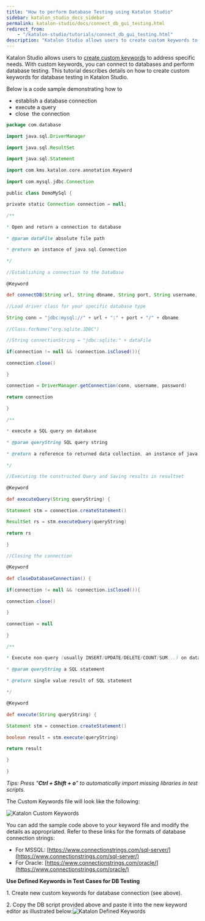 ```yaml
---
title: "How to perform Database Testing using Katalon Studio"
sidebar: katalon_studio_docs_sidebar
permalink: katalon-studio/docs/connect_db_gui_testing.html
redirect_from:
    - "/katalon-studio/tutorials/connect_db_gui_testing.html"
description: "Katalon Studio allows users to create custom keywords to address specific needs. With custom keywords, you can connect and perform database testing."
---
```

Katalon Studio allows users to [create custom keywords](/katalon-studio/tutorials/advanced/create-custom-keyword/) to address specific needs. With custom keywords, you can connect to databases and perform database testing. This tutorial describes details on how to create custom keywords for database testing in Katalon Studio.

Below is a code sample demonstrating how to

*   establish a database connection
*   execute a query
*   close  the connection

```groovy
package com.database
 
import java.sql.DriverManager
 
import java.sql.ResultSet
 
import java.sql.Statement
 
import com.kms.katalon.core.annotation.Keyword
 
import com.mysql.jdbc.Connection
 
public class DemoMySql {
 
private static Connection connection = null;
 
/**
 
* Open and return a connection to database
 
* @param dataFile absolute file path
 
* @return an instance of java.sql.Connection
 
*/
 
//Establishing a connection to the DataBase
 
@Keyword
 
def connectDB(String url, String dbname, String port, String username, String password){
 
//Load driver class for your specific database type
 
String conn = "jdbc:mysql://" + url + ":" + port + "/" + dbname
 
//Class.forName("org.sqlite.JDBC")
 
//String connectionString = "jdbc:sqlite:" + dataFile
 
if(connection != null && !connection.isClosed()){
 
connection.close()
 
}
 
connection = DriverManager.getConnection(conn, username, password)
 
return connection
 
}
 
/**
 
* execute a SQL query on database
 
* @param queryString SQL query string
 
* @return a reference to returned data collection, an instance of java.sql.ResultSet
 
*/
 
//Executing the constructed Query and Saving results in resultset
 
@Keyword
 
def executeQuery(String queryString) {
 
Statement stm = connection.createStatement()
 
ResultSet rs = stm.executeQuery(queryString)
 
return rs
 
}
 
//Closing the connection
 
@Keyword
 
def closeDatabaseConnection() {
 
if(connection != null && !connection.isClosed()){
 
connection.close()
 
}
 
connection = null
 
}
 
/**
 
* Execute non-query (usually INSERT/UPDATE/DELETE/COUNT/SUM...) on database
 
* @param queryString a SQL statement
 
* @return single value result of SQL statement
 
*/
 
@Keyword
 
def execute(String queryString) {
 
Statement stm = connection.createStatement()
 
boolean result = stm.execute(queryString)
 
return result
 
}
 
}

```

_Tips: Press "_**_Ctrl + Shift + o_**_" to automatically import missing libraries in test scripts._

The Custom Keywords file will look like the following:

![Katalon Custom Keywords](https://github.com/katalon-studio/docs-images/raw/master/katalon-studio/tutorials/connect_db_gui_testing/Test-Explorer_Custom-Keywords.png)

You can add the sample code above to your keyword file and modify the details as appropriated. Refer to these links for the formats of database connection strings:

*   For MSSQL: [https://www.connectionstrings.com/sql-server/](https://www.connectionstrings.com/sql-server/)
*   For Oracle: [https://www.connectionstrings.com/oracle/](https://www.connectionstrings.com/oracle/)

**Use Defined Keywords in Test Cases for DB Testing**

1\. Create new custom keywords for database connection (see above).

2\. Copy the DB script provided above and paste it into the new keyword editor as illustrated below:![Katalon Defined Keywords](https://github.com/katalon-studio/docs-images/raw/master/katalon-studio/tutorials/connect_db_gui_testing/DB-Testing.png)